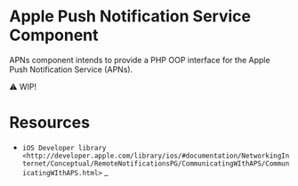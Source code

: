 Apple Push Notification Service Component
=========================================

APNs component intends to provide a PHP OOP interface for the Apple Push Notification Service (APNs).

:warning: WIP!

Resources
=========

* `iOS Developer library <http://developer.apple.com/library/ios/#documentation/NetworkingInternet/Conceptual/RemoteNotificationsPG/CommunicatingWIthAPS/CommunicatingWIthAPS.html>` _

